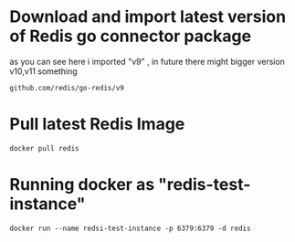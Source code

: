 # Download and import latest version of Redis go connector package

as you can see here i imported "v9" , in future there might bigger version v10,v11 something

`github.com/redis/go-redis/v9`


# Pull latest Redis Image

`docker pull redis`


# Running docker as "redis-test-instance"

`docker run --name redsi-test-instance -p 6379:6379 -d redis`



